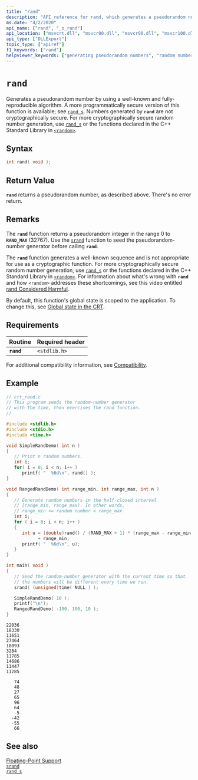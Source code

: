 ```yaml
---
title: "rand"
description: "API reference for rand, which generates a pseudorandom number by using a well-known and fully-reproducible algorithm."
ms.date: "4/2/2020"
api_name: ["rand", "_o_rand"]
api_location: ["msvcrt.dll", "msvcr80.dll", "msvcr90.dll", "msvcr100.dll", "msvcr100_clr0400.dll", "msvcr110.dll", "msvcr110_clr0400.dll", "msvcr120.dll", "msvcr120_clr0400.dll", "ucrtbase.dll", "api-ms-win-crt-utility-l1-1-0.dll", "ntoskrnl.exe", "api-ms-win-crt-private-l1-1-0.dll"]
api_type: ["DLLExport"]
topic_type: ["apiref"]
f1_keywords: ["rand"]
helpviewer_keywords: ["generating pseudorandom numbers", "random numbers, generating", "numbers, pseudorandom", "rand function", "pseudorandom numbers", "numbers, generating pseudorandom"]
---
```

# `rand`

Generates a pseudorandom number by using a well-known and fully-reproducible algorithm. A more programmatically secure version of this function is available; see [`rand_s`](rand-s.md). Numbers generated by **`rand`** are not cryptographically secure. For more cryptographically secure random number generation, use [`rand_s`](rand-s.md) or the functions declared in the C++ Standard Library in [`<random>`](../../standard-library/random.md).

## Syntax

```C
int rand( void );
```

## Return Value

**`rand`** returns a pseudorandom number, as described above. There's no error return.

## Remarks

The **`rand`** function returns a pseudorandom integer in the range 0 to **`RAND_MAX`** (32767). Use the [`srand`](srand.md) function to seed the pseudorandom-number generator before calling **`rand`**.

The **`rand`** function generates a well-known sequence and is not appropriate for use as a cryptographic function. For more cryptographically secure random number generation, use [`rand_s`](rand-s.md) or the functions declared in the C++ Standard Library in [`<random>`](../../standard-library/random.md). For information about what's wrong with **`rand`** and how `<random>` addresses these shortcomings, see this video entitled [rand Considered Harmful](https://channel9.msdn.com/Events/GoingNative/2013/rand-Considered-Harmful).

By default, this function's global state is scoped to the application. To change this, see [Global state in the CRT](../global-state.md).

## Requirements

|Routine|Required header|
|-------------|---------------------|
|**`rand`**|`<stdlib.h>`|

For additional compatibility information, see [Compatibility](../../c-runtime-library/compatibility.md).

## Example

```C
// crt_rand.c
// This program seeds the random-number generator
// with the time, then exercises the rand function.
//

#include <stdlib.h>
#include <stdio.h>
#include <time.h>

void SimpleRandDemo( int n )
{
   // Print n random numbers.
   int i;
   for( i = 0; i < n; i++ )
      printf( "  %6d\n", rand() );
}

void RangedRandDemo( int range_min, int range_max, int n )
{
   // Generate random numbers in the half-closed interval
   // [range_min, range_max). In other words,
   // range_min <= random number < range_max
   int i;
   for ( i = 0; i < n; i++ )
   {
      int u = (double)rand() / (RAND_MAX + 1) * (range_max - range_min)
            + range_min;
      printf( "  %6d\n", u);
   }
}

int main( void )
{
   // Seed the random-number generator with the current time so that
   // the numbers will be different every time we run.
   srand( (unsigned)time( NULL ) );

   SimpleRandDemo( 10 );
   printf("\n");
   RangedRandDemo( -100, 100, 10 );
}
```

```Output
22036
18330
11651
27464
18093
3284
11785
14686
11447
11285

   74
   48
   27
   65
   96
   64
   -5
  -42
  -55
   66
```

## See also

[Floating-Point Support](../../c-runtime-library/floating-point-support.md)<br/>
[`srand`](srand.md)<br/>
[`rand_s`](rand-s.md)<br/>
